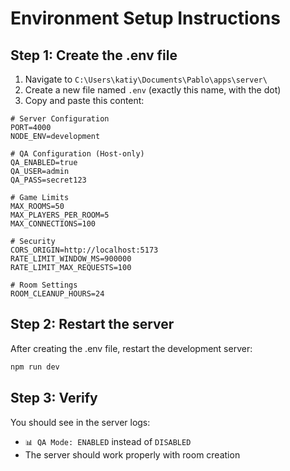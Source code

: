 # Environment Setup Instructions

## Step 1: Create the .env file

1. Navigate to `C:\Users\katiy\Documents\Pablo\apps\server\`
2. Create a new file named `.env` (exactly this name, with the dot)
3. Copy and paste this content:

```env
# Server Configuration
PORT=4000
NODE_ENV=development

# QA Configuration (Host-only)
QA_ENABLED=true
QA_USER=admin
QA_PASS=secret123

# Game Limits
MAX_ROOMS=50
MAX_PLAYERS_PER_ROOM=5
MAX_CONNECTIONS=100

# Security
CORS_ORIGIN=http://localhost:5173
RATE_LIMIT_WINDOW_MS=900000
RATE_LIMIT_MAX_REQUESTS=100

# Room Settings
ROOM_CLEANUP_HOURS=24
```

## Step 2: Restart the server

After creating the .env file, restart the development server:
```bash
npm run dev
```

## Step 3: Verify

You should see in the server logs:
- `📊 QA Mode: ENABLED` instead of `DISABLED`
- The server should work properly with room creation

